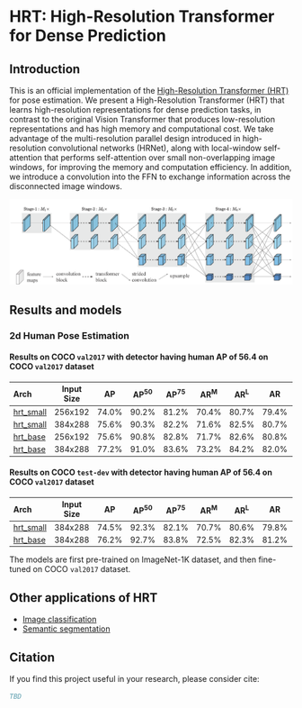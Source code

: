 # HRT: High-Resolution Transformer for Dense Prediction

## Introduction
This is an official implementation of the [High-Resolution Transformer (HRT)]() for pose estimation. We present a High-Resolution Transformer (HRT) that learns high-resolution representations for dense prediction tasks, in contrast to the original Vision Transformer that produces low-resolution representations and has high memory and computational cost. We take advantage of the multi-resolution parallel design introduced in high-resolution convolutional networks (HRNet), along with local-window self-attention that performs self-attention over small non-overlapping image windows, for improving the memory and computation efficiency. In addition, we introduce a convolution into the FFN to exchange information across the disconnected image windows.

![teaser](../../../demo/resources/HRT_arch5.png)

## Results and models

### 2d Human Pose Estimation

#### Results on COCO `val2017` with detector having human AP of 56.4 on COCO `val2017` dataset

| Arch  | Input Size | AP | AP<sup>50</sup> | AP<sup>75</sup> | AR<sup>M</sup> | AR<sup>L</sup> | AR | ckpt | log |
| :----------------- | :-----------: | :------: | :------: | :------: | :------:| :------: | :------: |:------: |:------: |
| [hrt_small](/configs/top_down/hrt/coco/hrt_small_coco_256x192.py)  | 256x192 | 74.0% | 90.2% | 81.2% | 70.4% | 80.7% | 79.4% | [ckpt](https://1drv.ms/u/s!Ai-PFrdirDvwj2PC53KZd-7v3X0H?e=hUZ0fE) | [log](https://1drv.ms/u/s!Ai-PFrdirDvwj2Bytw64p9XJuYMt?e=Fj8brM) |
| [hrt_small](/configs/top_down/hrt/coco/hrt_small_coco_384x288.py)  | 384x288 | 75.6% | 90.3% | 82.2% | 71.6% | 82.5% | 80.7% | [ckpt](https://1drv.ms/u/s!Ai-PFrdirDvwj2TxlkzWYuh9CkvU?e=H50XSl) | [log](https://1drv.ms/u/s!Ai-PFrdirDvwj2FjbD4E7EQi-2n5?e=8xJqCD) |
| [hrt_base](/configs/top_down/hrt/coco/hrt_base_coco_256x192.py)  | 256x192 | 75.6% | 90.8% | 82.8% | 71.7% | 82.6% | 80.8% | [ckpt](https://1drv.ms/u/s!Ai-PFrdirDvwj2V-4bLd_7RkjTFW?e=L20Wit) | [log](https://1drv.ms/u/s!Ai-PFrdirDvwj2KhySyLQ-QHUQ4l?e=FEKmfr) |
| [hrt_base](/configs/top_down/hrt/coco/hrt_base_coco_384x288.py)  | 384x288 | 77.2% | 91.0% | 83.6% | 73.2% | 84.2% | 82.0% | [ckpt](https://1drv.ms/u/s!Ai-PFrdirDvwj2ZKrF6rWWzoRJUM?e=RCRb0p) | [log](https://1drv.ms/u/s!Ai-PFrdirDvwj100SWSwSYeZvXvL?e=Tu6Gtm) |

#### Results on COCO `test-dev` with detector having human AP of 56.4 on COCO `val2017` dataset

| Arch  | Input Size | AP | AP<sup>50</sup> | AP<sup>75</sup> | AR<sup>M</sup> | AR<sup>L</sup> | AR | ckpt | log |
| :----------------- | :-----------: | :------: | :------: | :------: | :------:| :------: | :------: |:------: |:------: |
| [hrt_small](/configs/top_down/hrt/coco/hrt_small_coco_384x288.py)  | 384x288 | 74.5% | 92.3% | 82.1% | 70.7% | 80.6% | 79.8% | [ckpt](https://1drv.ms/u/s!Ai-PFrdirDvwj2TxlkzWYuh9CkvU?e=H50XSl) | [log](https://1drv.ms/u/s!Ai-PFrdirDvwj2FjbD4E7EQi-2n5?e=8xJqCD) |
| [hrt_base](/configs/top_down/hrt/coco/hrt_base_coco_384x288.py)  | 384x288 | 76.2% | 92.7% | 83.8% | 72.5% | 82.3% | 81.2% | [ckpt](https://1drv.ms/u/s!Ai-PFrdirDvwj2ZKrF6rWWzoRJUM?e=RCRb0p) | [log](https://1drv.ms/u/s!Ai-PFrdirDvwj100SWSwSYeZvXvL?e=Tu6Gtm) |

The models are first pre-trained on ImageNet-1K dataset, and then fine-tuned on COCO `val2017` dataset.

## Other applications of HRT

* [Image classification](https://github.com/PkuRainBow/HRT-Cls.git)
* [Semantic segmentation](https://github.com/PkuRainBow/HRT-Seg.git)

## Citation

If you find this project useful in your research, please consider cite:

```bibtex
TBD
```